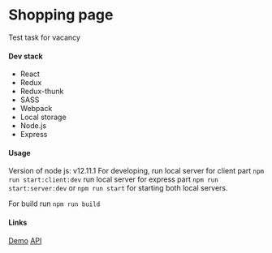 # Shopping page
Test task for vacancy
#### Dev stack
- React
- Redux
- Redux-thunk
- SASS
- Webpack
- Local storage
- Node.js
- Express

#### Usage 
Version of node js: v12.11.1 
For developing, 
run local server for client part `npm run start:client:dev`
run local server for express part `npm run start:server:dev`
or `npm run start` for starting both local servers.

For build run `npm run build`
#### Links

[Demo](https://golveronika.github.io/shoping_page/ "Demo")
[API](https://arcane-basin-81076.herokuapp.com/getData "API")
